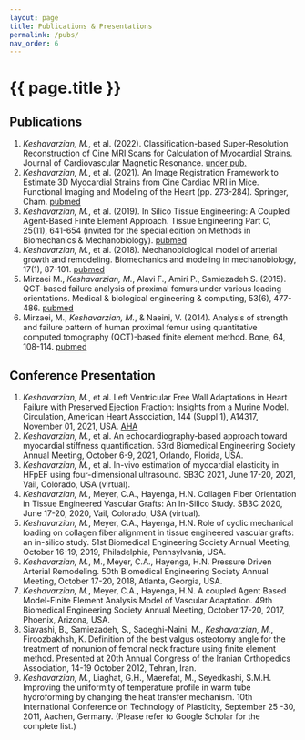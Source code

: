 ```yaml
---
layout: page
title: Publications & Presentations
permalink: /pubs/
nav_order: 6
---
```


# {{ page.title }}


## Publications
1.	*Keshavarzian, M.*, et al. (2022). Classification-based Super-Resolution Reconstruction of Cine MRI Scans for Calculation of Myocardial Strains. Journal of Cardiovascular Magnetic Resonance. [under pub.]()
1.	*Keshavarzian, M.*, et al. (2021). An Image Registration Framework to Estimate 3D Myocardial Strains from Cine Cardiac MRI in Mice. Functional Imaging and Modeling of the Heart (pp. 273-284). Springer, Cham. [pubmed](https://pubmed.ncbi.nlm.nih.gov/34263263/)
1.	*Keshavarzian, M.*, et al. (2019). In Silico Tissue Engineering: A Coupled Agent-Based Finite Element Approach. Tissue Engineering Part C, 25(11), 641-654 (invited for the special edition on Methods in Biomechanics & Mechanobiology). [pubmed](https://pubmed.ncbi.nlm.nih.gov/31392930/)
1.	*Keshavarzian, M.*, et al. (2018). Mechanobiological model of arterial growth and remodeling. Biomechanics and modeling in mechanobiology, 17(1), 87-101. [pubmed](https://pubmed.ncbi.nlm.nih.gov/28823079/)
1.	Mirzaei M., *Keshavarzian, M.*, Alavi F., Amiri P., Samiezadeh S. (2015). QCT-based failure analysis of proximal femurs under various loading orientations. Medical & biological engineering & computing, 53(6), 477-486. [pubmed](https://pubmed.ncbi.nlm.nih.gov/25731689/)
1.	Mirzaei, M., *Keshavarzian, M.*, & Naeini, V. (2014). Analysis of strength and failure pattern of human proximal femur using quantitative computed tomography (QCT)-based finite element method. Bone, 64, 108-114. [pubmed](https://pubmed.ncbi.nlm.nih.gov/24735974/)

## Conference Presentation
1.	*Keshavarzian, M.*, et al. Left Ventricular Free Wall Adaptations in Heart Failure with Preserved Ejection Fraction: Insights from a Murine Model. Circulation, American Heart Association, 144 (Suppl 1), A14317, November 01, 2021, USA. [AHA](https://www.ahajournals.org/doi/abs/10.1161/circ.144.suppl_1.14317)
1.	*Keshavarzian, M.*, et al. An echocardiography-based approach toward myocardial stiffness quantification. 53rd Biomedical Engineering Society Annual Meeting, October 6-9, 2021, Orlando, Florida, USA.
1.	*Keshavarzian, M.*, et al. In-vivo estimation of myocardial elasticity in HFpEF using four-dimensional ultrasound. SB3C 2021, June 17-20, 2021, Vail, Colorado, USA (virtual).
1.	*Keshavarzian, M.*, Meyer, C.A., Hayenga, H.N. Collagen Fiber Orientation in Tissue Engineered Vascular Grafts: An In-Silico Study. SB3C 2020, June 17-20, 2020, Vail, Colorado, USA (virtual).
1.	*Keshavarzian, M.*, Meyer, C.A., Hayenga, H.N. Role of cyclic mechanical loading on collagen fiber alignment in tissue engineered vascular grafts: an in-silico study. 51st Biomedical Engineering Society Annual Meeting, October 16-19, 2019, Philadelphia, Pennsylvania, USA.
1.	*Keshavarzian, M.*, M., Meyer, C.A., Hayenga, H.N. Pressure Driven Arterial Remodeling. 50th Biomedical Engineering Society Annual Meeting, October 17-20, 2018, Atlanta, Georgia, USA. 
1.	*Keshavarzian, M.*, Meyer, C.A., Hayenga, H.N. A coupled Agent Based Model-Finite Element Analysis Model of Vascular Adaptation. 49th Biomedical Engineering Society Annual Meeting, October 17-20, 2017, Phoenix, Arizona, USA.
1.	Siavashi, B., Samiezadeh, S., Sadeghi-Naini, M., *Keshavarzian, M.*, Firoozbakhsh, K. Definition of the best valgus osteotomy angle for the treatment of nonunion of femoral neck fracture using finite element method. Presented at 20th Annual Congress of the Iranian Orthopedics Association, 14-19 October 2012, Tehran, Iran.
1.	*Keshavarzian, M.*, Liaghat, G.H., Maerefat, M., Seyedkashi, S.M.H. Improving the uniformity of temperature profile in warm tube hydroforming by changing the heat transfer mechanism. 10th International Conference on Technology of Plasticity, September 25 -30, 2011, Aachen, Germany.
(Please refer to Google Scholar for the complete list.)
